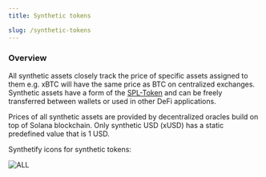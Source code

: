 ```yaml
---
title: Synthetic tokens

slug: /synthetic-tokens
---
```


### Overview

All synthetic assets closely track the price of specific assets assigned to them e.g. xBTC will have the same price as BTC on centralized exchanges. Synthetic assets have a form of the [SPL-Token](https://spl.solana.com/token) and can be freely transferred between wallets or used in other DeFi applications.

Prices of all synthetic assets are provided by decentralized oracles build on top of Solana blockchain. Only synthetic USD (xUSD) has a static predefined value that is 1 USD.

Synthetify icons for synthetic tokens:

![ALL](https://resources.synthetify.io/docs-icons.svg)

